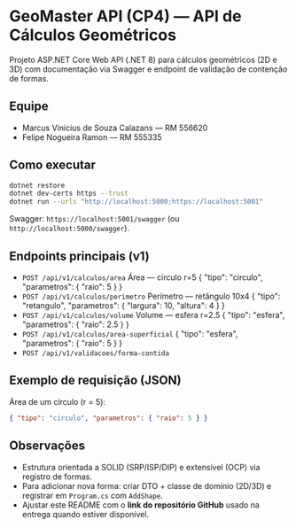 # GeoMaster API (CP4) — API de Cálculos Geométricos

Projeto ASP.NET Core Web API (.NET 8) para cálculos geométricos (2D e 3D) com documentação via Swagger e endpoint de validação de contenção de formas.

## Equipe
- Marcus Vinicius de Souza Calazans — RM 556620
- Felipe Nogueira Ramon — RM 555335
## Como executar
```bash
dotnet restore
dotnet dev-certs https --trust
dotnet run --urls "http://localhost:5000;https://localhost:5001"
```
Swagger: `https://localhost:5001/swagger` (ou `http://localhost:5000/swagger`).

## Endpoints principais (v1)
- `POST /api/v1/calculos/area`
Área — círculo r=5
{ "tipo": "circulo", "parametros": { "raio": 5 } }
- `POST /api/v1/calculos/perimetro`
Perímetro — retângulo 10x4
{ "tipo": "retangulo", "parametros": { "largura": 10, "altura": 4 } }
- `POST /api/v1/calculos/volume`
Volume — esfera r=2.5
{ "tipo": "esfera", "parametros": { "raio": 2.5 } }
- `POST /api/v1/calculos/area-superficial`
{
  "tipo": "esfera",
  "parametros": { "raio": 5 }
}
- `POST /api/v1/validacoes/forma-contida`

## Exemplo de requisição (JSON)
Área de um círculo (r = 5):
```json
{ "tipo": "circulo", "parametros": { "raio": 5 } }
```

## Observações
- Estrutura orientada a SOLID (SRP/ISP/DIP) e extensível (OCP) via registro de formas.
- Para adicionar nova forma: criar DTO + classe de domínio (2D/3D) e registrar em `Program.cs` com `AddShape`.
- Ajustar este README com o **link do repositório GitHub** usado na entrega quando estiver disponível.
